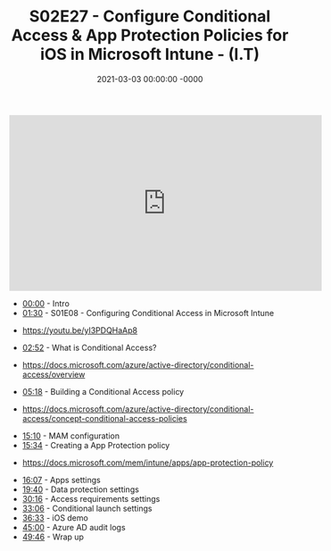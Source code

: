 ﻿---
layout: post
title: "S02E27 - Configure Conditional Access & App Protection Policies for iOS in Microsoft Intune - (I.T)"
date: 2021-03-03 00:00:00 -0000
categories:
---

<iframe loading="lazy" width="560" height="315" src="https://www.youtube.com/embed/Mr0tsvYTMa0" title="YouTube video player" frameborder="0" allow="accelerometer; autoplay; clipboard-write; encrypted-media; gyroscope; picture-in-picture" allowfullscreen></iframe>

 * [00:00](https://www.youtube.com/watch?v=Mr0tsvYTMa0&t=0s) - Intro
 * [01:30](https://www.youtube.com/watch?v=Mr0tsvYTMa0&t=90s) - S01E08 - Configuring Conditional Access in Microsoft Intune
- https://youtu.be/yI3PDQHaAp8
 * [02:52](https://www.youtube.com/watch?v=Mr0tsvYTMa0&t=172s) - What is Conditional Access?
- https://docs.microsoft.com/azure/active-directory/conditional-access/overview
 * [05:18](https://www.youtube.com/watch?v=Mr0tsvYTMa0&t=318s) - Building a Conditional Access policy
- https://docs.microsoft.com/azure/active-directory/conditional-access/concept-conditional-access-policies
 * [15:10](https://www.youtube.com/watch?v=Mr0tsvYTMa0&t=910s) - MAM configuration
 * [15:34](https://www.youtube.com/watch?v=Mr0tsvYTMa0&t=934s) - Creating a App Protection policy
- https://docs.microsoft.com/mem/intune/apps/app-protection-policy
 * [16:07](https://www.youtube.com/watch?v=Mr0tsvYTMa0&t=967s) - Apps settings
 * [19:40](https://www.youtube.com/watch?v=Mr0tsvYTMa0&t=1180s) - Data protection settings
 * [30:16](https://www.youtube.com/watch?v=Mr0tsvYTMa0&t=1816s) - Access requirements settings
 * [33:06](https://www.youtube.com/watch?v=Mr0tsvYTMa0&t=1986s) - Conditional launch settings
 * [36:33](https://www.youtube.com/watch?v=Mr0tsvYTMa0&t=2193s) - iOS demo
 * [45:00](https://www.youtube.com/watch?v=Mr0tsvYTMa0&t=2700s) - Azure AD audit logs
 * [49:46](https://www.youtube.com/watch?v=Mr0tsvYTMa0&t=2986s) - Wrap up

